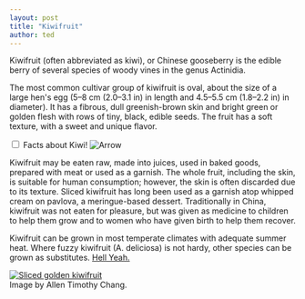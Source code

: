 ```yaml
---
layout: post
title: "Kiwifruit"
author: ted
---
```

Kiwifruit (often abbreviated as kiwi), or Chinese gooseberry is the edible
berry of several species of woody vines in the genus Actinidia.

The most common cultivar group of kiwifruit is oval, about the size of a large
hen's egg (5–8 cm (2.0–3.1 in) in length and 4.5–5.5 cm (1.8–2.2 in) in
diameter). It has a fibrous, dull greenish-brown skin and bright green or
golden flesh with rows of tiny, black, edible seeds. The fruit has a soft
texture, with a sweet and unique flavor.

<div class="spoiler">
  <input id="spoiler-check" type="checkbox">
  <label for="spoiler-check">
    <span class="spoiler-info">Facts about Kiwi!</span>
    <span class="spoiler-icon"><img src="{{ site.url }}/assets/images/arrow.svg" alt="Arrow"></span>
  </label>
  <div class="spoiler-content">
    <p>
      Kiwifruit may be eaten raw, made into juices, used in baked goods, prepared with meat or used as a garnish. The whole fruit, including the skin, is suitable for human consumption; however, the skin is often discarded due to its texture. Sliced kiwifruit has long been used as a garnish atop whipped cream on pavlova, a meringue-based dessert. Traditionally in China, kiwifruit was not eaten for pleasure, but was given as medicine to children to help them grow and to women who have given birth to help them recover.
    </p>
    <p>
      Kiwifruit can be grown in most temperate climates with adequate summer heat. Where fuzzy kiwifruit (A. deliciosa) is not hardy, other species can be grown as substitutes. <a href="">Hell Yeah.</a>
    </p>
    <p class="information">
      <a href="https://upload.wikimedia.org/wikipedia/commons/thumb/4/42/Golden_kiwifruit.jpg/1024px-Golden_kiwifruit.jpg" target="_blank">
        <img src="https://upload.wikimedia.org/wikipedia/commons/thumb/4/42/Golden_kiwifruit.jpg/1024px-Golden_kiwifruit.jpg" alt="Sliced golden kiwifruit"/><br>
      </a>
      Image by Allen Timothy Chang.
    </p>
  </div>
</div>
